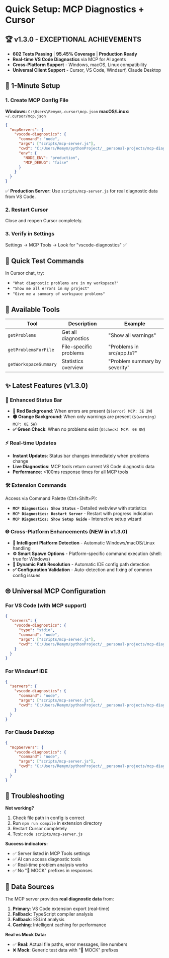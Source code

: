 # Quick Setup: MCP Diagnostics + Cursor

## 🏆 **v1.3.0 - EXCEPTIONAL ACHIEVEMENTS**
- **602 Tests Passing** | **95.45% Coverage** | **Production Ready**
- **Real-time VS Code Diagnostics** via MCP for AI agents
- **Cross-Platform Support** - Windows, macOS, Linux compatibility
- **Universal Client Support** - Cursor, VS Code, Windsurf, Claude Desktop

## 🚀 1-Minute Setup

### 1. Create MCP Config File
**Windows:** `C:\Users\Remym\.cursor\mcp.json`
**macOS/Linux:** `~/.cursor/mcp.json`

```json
{
  "mcpServers": {
    "vscode-diagnostics": {
      "command": "node",
      "args": ["scripts/mcp-server.js"],
      "cwd": "C:/Users/Remym/pythonProject/__personal-projects/mcp-diagnostics-extension",
      "env": {
        "NODE_ENV": "production",
        "MCP_DEBUG": "false"
      }
    }
  }
}
```

✅ **Production Server:** Use `scripts/mcp-server.js` for real diagnostic data from VS Code.

### 2. Restart Cursor
Close and reopen Cursor completely.

### 3. Verify in Settings
Settings → MCP Tools → Look for "vscode-diagnostics" ✅

## 🧪 Quick Test Commands

In Cursor chat, try:
- `"What diagnostic problems are in my workspace?"`
- `"Show me all errors in my project"`
- `"Give me a summary of workspace problems"`

## 🔧 Available Tools

| Tool | Description | Example |
|------|-------------|---------|
| `getProblems` | Get all diagnostics | "Show all warnings" |
| `getProblemsForFile` | File-specific problems | "Problems in src/app.ts?" |
| `getWorkspaceSummary` | Statistics overview | "Problem summary by severity" |

## ✨ Latest Features (v1.3.0)

### 🎨 Enhanced Status Bar
- **🔴 Red Background**: When errors are present (`$(error) MCP: 3E 2W`)
- **🟡 Orange Background**: When only warnings are present (`$(warning) MCP: 0E 5W`)
- **✅ Green Check**: When no problems exist (`$(check) MCP: 0E 0W`)

### ⚡ Real-time Updates
- **Instant Updates**: Status bar changes immediately when problems change
- **Live Diagnostics**: MCP tools return current VS Code diagnostic data
- **Performance**: <100ms response times for all MCP tools

### 🛠️ Extension Commands
Access via Command Palette (Ctrl+Shift+P):
- **`MCP Diagnostics: Show Status`** - Detailed webview with statistics
- **`MCP Diagnostics: Restart Server`** - Restart with progress indication
- **`MCP Diagnostics: Show Setup Guide`** - Interactive setup wizard

### 🌐 Cross-Platform Enhancements (NEW in v1.3.0)
- **🔧 Intelligent Platform Detection** - Automatic Windows/macOS/Linux handling
- **⚙️ Smart Spawn Options** - Platform-specific command execution (shell: true for Windows)
- **📁 Dynamic Path Resolution** - Automatic IDE config path detection
- **✅ Configuration Validation** - Auto-detection and fixing of common config issues

## 🌐 Universal MCP Configuration

### For VS Code (with MCP support)
```json
{
  "servers": {
    "vscode-diagnostics": {
      "type": "stdio",
      "command": "node",
      "args": ["scripts/mcp-server.js"],
      "cwd": "C:/Users/Remym/pythonProject/__personal-projects/mcp-diagnostics-extension"
    }
  }
}
```

### For Windsurf IDE
```json
{
  "servers": {
    "vscode-diagnostics": {
      "command": "node",
      "args": ["scripts/mcp-server.js"],
      "cwd": "C:/Users/Remym/pythonProject/__personal-projects/mcp-diagnostics-extension"
    }
  }
}
```

### For Claude Desktop
```json
{
  "mcpServers": {
    "vscode-diagnostics": {
      "command": "node",
      "args": ["scripts/mcp-server.js"],
      "cwd": "C:/Users/Remym/pythonProject/__personal-projects/mcp-diagnostics-extension"
    }
  }
}
```

## 🐛 Troubleshooting

**Not working?**
1. Check file path in config is correct
2. Run `npm run compile` in extension directory
3. Restart Cursor completely
4. Test: `node scripts/mcp-server.js`

**Success indicators:**
- ✅ Server listed in MCP Tools settings
- ✅ AI can access diagnostic tools
- ✅ Real-time problem analysis works
- ✅ No "🧪 MOCK" prefixes in responses

## 🎯 Data Sources

The MCP server provides **real diagnostic data** from:
1. **Primary**: VS Code extension export (real-time)
2. **Fallback**: TypeScript compiler analysis
3. **Fallback**: ESLint analysis
4. **Caching**: Intelligent caching for performance

**Real vs Mock Data:**
- ✅ **Real**: Actual file paths, error messages, line numbers
- ❌ **Mock**: Generic test data with "🧪 MOCK" prefixes

